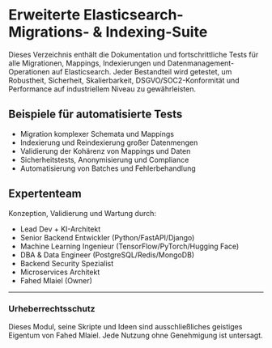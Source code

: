 # Erweiterte Elasticsearch-Migrations- & Indexing-Suite

Dieses Verzeichnis enthält die Dokumentation und fortschrittliche Tests für alle Migrationen, Mappings, Indexierungen und Datenmanagement-Operationen auf Elasticsearch. Jeder Bestandteil wird getestet, um Robustheit, Sicherheit, Skalierbarkeit, DSGVO/SOC2-Konformität und Performance auf industriellem Niveau zu gewährleisten.

## Beispiele für automatisierte Tests
- Migration komplexer Schemata und Mappings
- Indexierung und Reindexierung großer Datenmengen
- Validierung der Kohärenz von Mappings und Daten
- Sicherheitstests, Anonymisierung und Compliance
- Automatisierung von Batches und Fehlerbehandlung

## Expertenteam
Konzeption, Validierung und Wartung durch:
- Lead Dev + KI-Architekt
- Senior Backend Entwickler (Python/FastAPI/Django)
- Machine Learning Ingenieur (TensorFlow/PyTorch/Hugging Face)
- DBA & Data Engineer (PostgreSQL/Redis/MongoDB)
- Backend Security Spezialist
- Microservices Architekt
- Fahed Mlaiel (Owner)

---
### Urheberrechtsschutz
Dieses Modul, seine Skripte und Ideen sind ausschließliches geistiges Eigentum von Fahed Mlaiel. Jede Nutzung ohne Genehmigung ist untersagt.